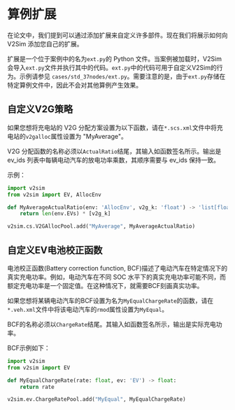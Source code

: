 # 算例扩展

在论文中，我们提到可以通过添加扩展来自定义许多部件。现在我们将展示如何向 V2Sim 添加您自己的扩展。

扩展是一个位于案例中的名为`ext.py`的 Python 文件。当案例被加载时，V2Sim 会导入`ext.py`文件并执行其中的代码。`ext.py`中的代码可用于自定义V2Sim的行为。示例请参见 `cases/std_37nodes/ext.py`。需要注意的是，由于`ext.py`存储在特定算例文件中，因此不会对其他算例产生效果。

## 自定义V2G策略

如果您想将充电站的 V2G 分配方案设置为以下函数，请在`*.scs.xml`文件中将充电站的`v2galloc`属性设置为 "MyAverage"。

V2G 分配函数的名称必须以`ActualRatio`结尾，其输入如函数签名所示。输出是 ev_ids 列表中每辆电动汽车的放电功率乘数，其顺序需要与 ev_ids 保持一致。

示例：

```py
import v2sim
from v2sim import EV, AllocEnv

def MyAverageActualRatio(env: 'AllocEnv', v2g_k: 'float') -> 'list[float]':
    return len(env.EVs) * [v2g_k]

v2sim.cs.V2GAllocPool.add("MyAverage", MyAverageActualRatio)
```

## 自定义EV电池校正函数
电池校正函数(Battery correction function, BCF)描述了电动汽车在特定情况下的真实充电功率。例如，电动汽车在不同 SOC 水平下的真实充电功率可能不同，而额定充电功率是一个固定值。在这种情况下，就需要BCF刻画真实功率。

如果您想将某辆电动汽车的BCF设置为名为`MyEqualChargeRate`的函数，请在`*.veh.xml`文件中将该电动汽车的`rmod`属性设置为`MyEqual`。

BCF的名称必须以`ChargeRate`结尾。其输入如函数签名所示，输出是实际充电功率。

BCF示例如下：
```py
import v2sim
from v2sim import EV

def MyEqualChargeRate(rate: float, ev: 'EV') -> float:
    return rate

v2sim.ev.ChargeRatePool.add("MyEqual", MyEqualChargeRate)
```